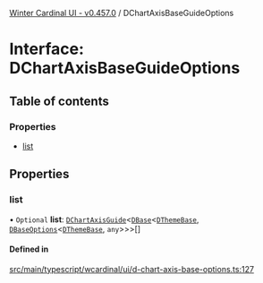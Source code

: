 [Winter Cardinal UI - v0.457.0](../index.md) / DChartAxisBaseGuideOptions

# Interface: DChartAxisBaseGuideOptions

## Table of contents

### Properties

- [list](DChartAxisBaseGuideOptions.md#list)

## Properties

### list

• `Optional` **list**: [`DChartAxisGuide`](DChartAxisGuide.md)\<[`DBase`](../classes/DBase.md)\<[`DThemeBase`](DThemeBase.md), [`DBaseOptions`](DBaseOptions.md)\<[`DThemeBase`](DThemeBase.md), `any`\>\>\>[]

#### Defined in

[src/main/typescript/wcardinal/ui/d-chart-axis-base-options.ts:127](https://github.com/winter-cardinal/winter-cardinal-ui/blob/v0.457.0/src/main/typescript/wcardinal/ui/d-chart-axis-base-options.ts#L127)
